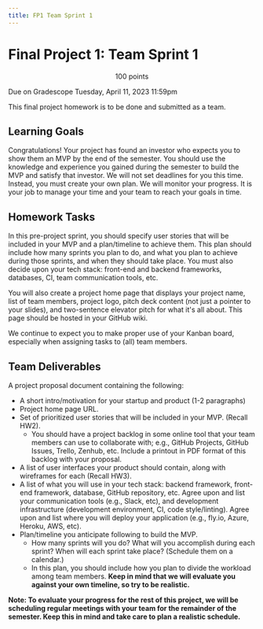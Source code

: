 ```yaml
---
title: FP1 Team Sprint 1
---
```



# Final Project 1: Team Sprint 1


<p style="text-align: center;">
100 points<br/>  

Due on Gradescope Tuesday, April 11, 2023 11:59pm<br/>

This final project homework is to be done and submitted as a team.<br/>
</p>

## Learning Goals

Congratulations! Your project has found an investor who expects you to show them an MVP by the end of the semester. You should use the knowledge and experience you gained during the semester to build the MVP and satisfy that investor. We will not set deadlines for you this time. Instead, you must create your own plan. We will monitor your progress. It is your job to manage your time and your team to reach your goals in time.

## Homework Tasks

In this pre-project sprint, you should specify user stories that will be included in your MVP and a plan/timeline to achieve them. This plan should include how many sprints you plan to do, and what you plan to achieve during those sprints, and when they should take place. You must also decide upon your tech stack: front-end and backend frameworks, databases, CI, team communication tools, etc.

You will also create a project home page that displays your project name, list of team members, project logo, pitch deck content (not just a pointer to your slides), and two-sentence elevator pitch for what it's all about. This page should be hosted in your GitHub wiki. 

We continue to expect you to make proper use of your Kanban board, especially when assigning tasks to (all) team members. 

## Team Deliverables 

A project proposal document containing the following:

- A short intro/motivation for your startup and product (1-2 paragraphs)
- Project home page URL. 
- Set of prioritized user stories that will be included in your MVP. (Recall HW2).
    - You should have a project backlog in some online tool that your team members can use to collaborate with; e.g., GitHub Projects, GitHub Issues, Trello, Zenhub, etc. Include a printout in PDF format of this backlog with your proposal.
- A list of user interfaces your product should contain, along with wireframes for each (Recall HW3).
- A list of what you will use in your tech stack: backend framework, front-end framework, database, GitHub repository, etc. Agree upon and list your communication tools (e.g., Slack, etc), and development infrastructure (development environment, CI, code style/linting). Agree upon and list where you will deploy your application (e.g., fly.io, Azure, Heroku, AWS, etc).
- Plan/timeline you anticipate following to build the MVP.
    - How many sprints will you do? What will you accomplish during each sprint? When will each sprint take place? (Schedule them on a calendar.)
    - In this plan, you should include how you plan to divide the workload among team members. **Keep in mind that we will evaluate you against your own timeline, so try to be realistic.**

**Note: To evaluate your progress for the rest of this project, we will be scheduling regular meetings with your team for the remainder of the semester. Keep this in mind and take care to plan a realistic schedule.**

